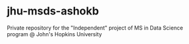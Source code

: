 # jhu-msds-ashokb
Private repository for the "Independent" project of MS in Data Science program @ John's Hopkins University
